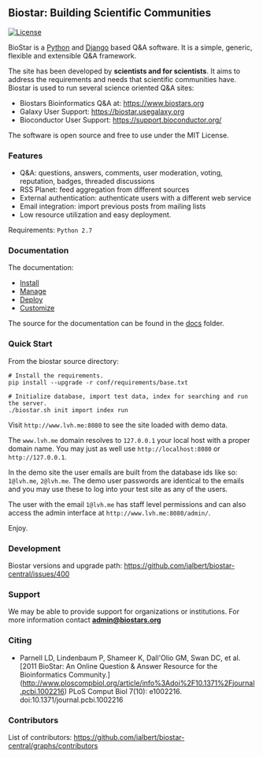 ## Biostar: Building Scientific Communities

[![License](http://img.shields.io/:license-mit-blue.svg)](http://doge.mit-license.org)

BioStar is a [Python][python] and [Django][django] based Q&A software.
It is a simple, generic, flexible and extensible Q&A framework.

The site has been developed by **scientists and for scientists**. It aims
to address the requirements and needs that scientific communities have.
Biostar is used to run several science oriented Q&A sites:

 * Biostars Bioinformatics Q&A at: https://www.biostars.org
 * Galaxy User Support: https://biostar.usegalaxy.org
 * Bioconductor User Support: https://support.bioconductor.org/

The software is open source and free to use under the MIT License.

### Features

* Q&A: questions, answers, comments, user moderation, voting, reputation, badges, threaded discussions
* RSS Planet: feed aggregation from different sources
* External authentication: authenticate users with a different web service
* Email integration: import previous posts from mailing lists 
* Low resource utilization and easy deployment. 

Requirements: `Python 2.7`

### Documentation

The documentation:

* [Install](docs/install.md)
* [Manage](docs/manage.md)
* [Deploy](docs/deploy.md)
* [Customize](org/bioconductor/README.md)

The source for the documentation can be found in  the [docs](./docs) folder.

### Quick Start

From the biostar source directory:

    # Install the requirements.
    pip install --upgrade -r conf/requirements/base.txt

    # Initialize database, import test data, index for searching and run the server.
    ./biostar.sh init import index run

Visit `http://www.lvh.me:8080` to see the site loaded with demo data.

The `www.lvh.me` domain resolves to `127.0.0.1` your local host 
with a proper domain name. You may just as well use `http://localhost:8080` or `http://127.0.0.1`.

In the demo site the user emails are built from the database ids like so: `1@lvh.me`, `2@lvh.me`.
The demo user passwords are identical to the emails
and you may use these to log into your test site as any of the users.

The user with the email `1@lvh.me` has staff level permissions and
can also access the admin interface at `http://www.lvh.me:8080/admin/`.

Enjoy.

### Development

Biostar versions and upgrade path: https://github.com/ialbert/biostar-central/issues/400

### Support

We may be able to provide support for organizations or institutions. 
For more information contact **admin@biostars.org**

[django]: http://www.djangoproject.com/
[python]: http://www.python.org/

### Citing

* Parnell LD, Lindenbaum P, Shameer K, Dall'Olio GM, Swan DC, et al.
  [2011 BioStar: An Online Question & Answer Resource for the Bioinformatics Community.] (http://www.ploscompbiol.org/article/info%3Adoi%2F10.1371%2Fjournal.pcbi.1002216)
  PLoS Comput Biol 7(10): e1002216. doi:10.1371/journal.pcbi.1002216

### Contributors

List of contributors: https://github.com/ialbert/biostar-central/graphs/contributors
